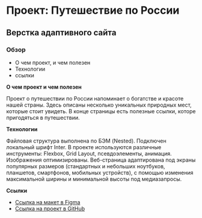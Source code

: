 # Проект: Путешествие по России
## **Верстка адаптивного сайта**

### Обзор
* О чем проект, и чем полезен
* Технологии
* ссылки

**О чем проект и чем полезен**

Проект о путешествии по России напоминает о богатстве и красоте нашей страны. Здесь описаны несколько уникальных природных мест, которые стоит увидеть. В конце страницы есть полезные ссылки, которе пригодяться в путешествии.

**Технологии**

Файловая структура выполнена по БЭМ (Nested).
Подключен локальный шрифт Inter.
В проекте используются различные инструменты: Flexbox, Grid Layout, псевдоэлементы, анимация. Изображения оптимизированы.
Веб-страница адаптирована под экраны популярных размеров (стандартных и небольших ноутбуков, планшетов, смартфонов, мобильных устройств), с помощью изменения максимальной ширины и минимальной высоты под медиазапросы.


**Ссылки**
* [Ссылка на макет в Figma](https://www.figma.com/file/5S2WSbEFL6awjVWJ0NWL8Q/Sprint-3_-Russia-_-desktop-mobile?node-id=28503%3A0)
* [Ссылка на проект в GitHub](https://github.com/Maria-Pashechko/russian-travel)